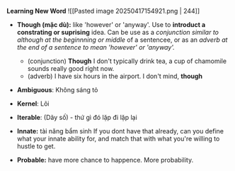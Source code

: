 **Learning New Word**
![[Pasted image 20250417154921.png | 244]]
+ **Though (mặc dù):** like 'however' or 'anyway'. Use to **introduct a constrating or suprising** idea. Can be use as a *conjunction similar to although at the beginnning or middle* of a sentencee, or as an *adverb at the end of a sentence to mean 'however' or 'anyway'.* 
	+ (conjunction) **Though** I don't typically drink tea, a cup of chamomile sounds really good right now.
	+ (adverb) I have six hours in the airport. I don't mind, **though**
	  
+ **Ambiguous**: Không sáng tỏ
+ **Kernel**: Lõi
+ **Iterable**: (Dãy số) - thứ gì đó lặp đi lặp lại 
+ **Innate:** tài năng bẩm sinh
	If you dont have that already, can you define what your innate ability for, and match that with what you're willing to hustle to get.
+ **Probable:** have more chance to happence. More probability. 

